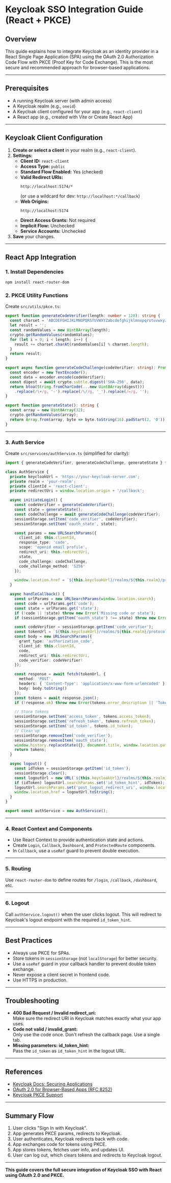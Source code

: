 # Keycloak SSO Integration Guide (React + PKCE)

## Overview

This guide explains how to integrate Keycloak as an identity provider in a React Single Page Application (SPA) using the OAuth 2.0 Authorization Code Flow with PKCE (Proof Key for Code Exchange). This is the most secure and recommended approach for browser-based applications.

---

## Prerequisites

- A running Keycloak server (with admin access)
- A Keycloak realm (e.g., `oneid`)
- A Keycloak client configured for your app (e.g., `react-client`)
- A React app (e.g., created with Vite or Create React App)

---

## Keycloak Client Configuration

1. **Create or select a client** in your realm (e.g., `react-client`).
2. **Settings:**
   - **Client ID:** `react-client`
   - **Access Type:** `public`
   - **Standard Flow Enabled:** Yes (checked)
   - **Valid Redirect URIs:**  
     ```
     http://localhost:5174/*
     ```
     (or use a wildcard for dev: `http://localhost:*/callback`)
   - **Web Origins:**  
     ```
     http://localhost:5174
     ```
   - **Direct Access Grants:** Not required
   - **Implicit Flow:** Unchecked
   - **Service Accounts:** Unchecked
3. **Save** your changes.

---

## React App Integration

### 1. **Install Dependencies**

```bash
npm install react-router-dom
```

### 2. **PKCE Utility Functions**

Create `src/utils/pkce.ts`:

```ts
export function generateCodeVerifier(length: number = 128): string {
  const charset = 'ABCDEFGHIJKLMNOPQRSTUVWXYZabcdefghijklmnopqrstuvwxyz0123456789-._~';
  let result = '';
  const randomValues = new Uint8Array(length);
  crypto.getRandomValues(randomValues);
  for (let i = 0; i < length; i++) {
    result += charset.charAt(randomValues[i] % charset.length);
  }
  return result;
}

export async function generateCodeChallenge(codeVerifier: string): Promise<string> {
  const encoder = new TextEncoder();
  const data = encoder.encode(codeVerifier);
  const digest = await crypto.subtle.digest('SHA-256', data);
  return btoa(String.fromCharCode(...new Uint8Array(digest)))
    .replace(/\+/g, '-').replace(/\//g, '_').replace(/=/g, '');
}

export function generateState(): string {
  const array = new Uint8Array(32);
  crypto.getRandomValues(array);
  return Array.from(array, byte => byte.toString(16).padStart(2, '0')).join('');
}
```

---

### 3. **Auth Service**

Create `src/services/authService.ts` (simplified for clarity):

```ts
import { generateCodeVerifier, generateCodeChallenge, generateState } from '../utils/pkce';

class AuthService {
  private keycloakUrl = 'https://your-keycloak-server.com';
  private realm = 'your-realm';
  private clientId = 'react-client';
  private redirectUri = window.location.origin + '/callback';

  async initiateLogin() {
    const codeVerifier = generateCodeVerifier();
    const state = generateState();
    const codeChallenge = await generateCodeChallenge(codeVerifier);
    sessionStorage.setItem('code_verifier', codeVerifier);
    sessionStorage.setItem('oauth_state', state);

    const params = new URLSearchParams({
      client_id: this.clientId,
      response_type: 'code',
      scope: 'openid email profile',
      redirect_uri: this.redirectUri,
      state,
      code_challenge: codeChallenge,
      code_challenge_method: 'S256'
    });

    window.location.href = `${this.keycloakUrl}/realms/${this.realm}/protocol/openid-connect/auth?${params}`;
  }

  async handleCallback() {
    const urlParams = new URLSearchParams(window.location.search);
    const code = urlParams.get('code');
    const state = urlParams.get('state');
    if (!code || !state) throw new Error('Missing code or state');
    if (sessionStorage.getItem('oauth_state') !== state) throw new Error('Invalid state');

    const codeVerifier = sessionStorage.getItem('code_verifier');
    const tokenUrl = `${this.keycloakUrl}/realms/${this.realm}/protocol/openid-connect/token`;
    const body = new URLSearchParams({
      grant_type: 'authorization_code',
      client_id: this.clientId,
      code,
      redirect_uri: this.redirectUri,
      code_verifier: codeVerifier!
    });

    const response = await fetch(tokenUrl, {
      method: 'POST',
      headers: { 'Content-Type': 'application/x-www-form-urlencoded' },
      body: body.toString()
    });
    const tokens = await response.json();
    if (!response.ok) throw new Error(tokens.error_description || 'Token exchange failed');

    // Store tokens
    sessionStorage.setItem('access_token', tokens.access_token);
    sessionStorage.setItem('refresh_token', tokens.refresh_token);
    sessionStorage.setItem('id_token', tokens.id_token);
    // Clean up
    sessionStorage.removeItem('code_verifier');
    sessionStorage.removeItem('oauth_state');
    window.history.replaceState({}, document.title, window.location.pathname);
    return tokens;
  }

  async logout() {
    const idToken = sessionStorage.getItem('id_token');
    sessionStorage.clear();
    const logoutUrl = new URL(`${this.keycloakUrl}/realms/${this.realm}/protocol/openid-connect/logout`);
    if (idToken) logoutUrl.searchParams.set('id_token_hint', idToken);
    logoutUrl.searchParams.set('post_logout_redirect_uri', window.location.origin);
    window.location.href = logoutUrl.toString();
  }
}

export const authService = new AuthService();
```

---

### 4. **React Context and Components**

- Use React Context to provide authentication state and actions.
- Create `Login`, `Callback`, `Dashboard`, and `ProtectedRoute` components.
- In `Callback`, use a `useRef` guard to prevent double execution.

---

### 5. **Routing**

Use `react-router-dom` to define routes for `/login`, `/callback`, `/dashboard`, etc.

---

### 6. **Logout**

Call `authService.logout()` when the user clicks logout. This will redirect to Keycloak's logout endpoint with the required `id_token_hint`.

---

## **Best Practices**

- Always use PKCE for SPAs.
- Store tokens in `sessionStorage` (not `localStorage`) for better security.
- Use a `useRef` guard in your callback handler to prevent double token exchange.
- Never expose a client secret in frontend code.
- Use HTTPS in production.

---

## **Troubleshooting**

- **400 Bad Request / Invalid redirect_uri:**  
  Make sure the redirect URI in Keycloak matches exactly what your app uses.
- **Code not valid / invalid_grant:**  
  Only use the code once. Don't refresh the callback page. Use a single tab.
- **Missing parameters: id_token_hint:**  
  Pass the `id_token` as `id_token_hint` in the logout URL.

---

## **References**

- [Keycloak Docs: Securing Applications](https://www.keycloak.org/docs/latest/securing_apps/)
- [OAuth 2.0 for Browser-Based Apps (RFC 8252)](https://datatracker.ietf.org/doc/html/rfc8252)
- [Keycloak PKCE Support](https://www.keycloak.org/docs/latest/securing_apps/#pkce)

---

## **Summary Flow**

1. User clicks "Sign In with Keycloak".
2. App generates PKCE params, redirects to Keycloak.
3. User authenticates, Keycloak redirects back with code.
4. App exchanges code for tokens using PKCE.
5. App stores tokens, fetches user info, and updates UI.
6. User can log out, which clears tokens and redirects to Keycloak logout.

---

**This guide covers the full secure integration of Keycloak SSO with React using OAuth 2.0 and PKCE.** 